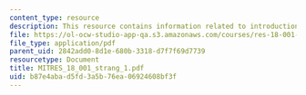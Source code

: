 ```yaml
---
content_type: resource
description: This resource contains information related to introduction to calculus.
file: https://ol-ocw-studio-app-qa.s3.amazonaws.com/courses/res-18-001-calculus-online-textbook-spring-2005/b87e4abad5fd3a5b76ea06924608bf3f_MITRES_18_001_strang_1.pdf
file_type: application/pdf
parent_uid: 2842add0-8d1e-680b-3318-d7f7f69d7739
resourcetype: Document
title: MITRES_18_001_strang_1.pdf
uid: b87e4aba-d5fd-3a5b-76ea-06924608bf3f
---
```

